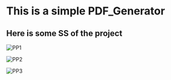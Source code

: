 # This is a simple PDF_Generator 
## Here is some SS of the project

![PP1](https://user-images.githubusercontent.com/42358866/159729975-8c9360f7-ee62-4ea4-b486-968e68367f74.png)

![PP2](https://user-images.githubusercontent.com/42358866/159729984-1f79f683-a89a-42cb-95c2-616dac7bb5ac.png)

![PP3](https://user-images.githubusercontent.com/42358866/159730000-597cdcae-71ff-4e4d-8d22-269f0955f809.png)
